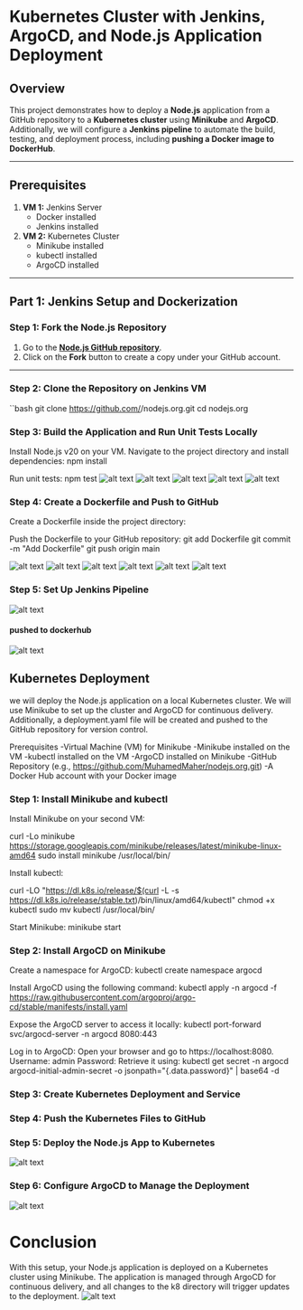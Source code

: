 # Kubernetes Cluster with Jenkins, ArgoCD, and Node.js Application Deployment

## Overview

This project demonstrates how to deploy a **Node.js** application from a GitHub repository to a **Kubernetes cluster** using **Minikube** and **ArgoCD**. Additionally, we will configure a **Jenkins pipeline** to automate the build, testing, and deployment process, including **pushing a Docker image to DockerHub**.

---

## Prerequisites

1. **VM 1:** Jenkins Server  
   - Docker installed  
   - Jenkins installed  
2. **VM 2:** Kubernetes Cluster  
   - Minikube installed  
   - kubectl installed  
   - ArgoCD installed  
---
## Part 1: Jenkins Setup and Dockerization

### Step 1: Fork the Node.js Repository

1. Go to the **[Node.js GitHub repository](https://github.com/nodejs/nodejs.org.git)**.  
2. Click on the **Fork** button to create a copy under your GitHub account.
---

### Step 2: Clone the Repository on Jenkins VM

``bash
git clone https://github.com/<your-username>/nodejs.org.git
cd nodejs.org

### Step 3: Build the Application and Run Unit Tests Locally
Install Node.js v20 on your VM.
Navigate to the project directory and install dependencies:
npm install

Run unit tests:
npm test
![alt text](1-1.png)
![alt text](1-1-1.png)
![alt text](2-1.png)
![alt text](2-1-1.png)
![alt text](3-1.png)
### Step 4: Create a Dockerfile and Push to GitHub
Create a Dockerfile inside the project directory:

Push the Dockerfile to your GitHub repository:
git add Dockerfile
git commit -m "Add Dockerfile"
git push origin main

 ![alt text](D1-1.png) 
 ![alt text](D2-1.png) 
 ![alt text](D2-1-1.png)
 ![alt text](D2-2.png)
 ![alt text](D3-1.png) 
 ![alt text](D3-2.png)  
### Step 5: Set Up Jenkins Pipeline
![alt text](<Screenshot 2024-10-27 044745-1.png>)
#### pushed to dockerhub
![alt text](<Screenshot 2024-10-27 044111-1.png>)

## Kubernetes Deployment
 we will deploy the Node.js application on a local Kubernetes cluster.
We will use Minikube to set up the cluster and ArgoCD for continuous delivery.
 Additionally, a deployment.yaml file will be created and pushed to the GitHub repository for version control.

Prerequisites
-Virtual Machine (VM) for Minikube
-Minikube installed on the VM
-kubectl installed on the VM
-ArgoCD installed on Minikube
-GitHub Repository (e.g., https://github.com/MuhamedMaher/nodejs.org.git)
-A Docker Hub account with your Docker image

### Step 1: Install Minikube and kubectl
Install Minikube on your second VM:

curl -Lo minikube https://storage.googleapis.com/minikube/releases/latest/minikube-linux-amd64
sudo install minikube /usr/local/bin/

Install kubectl:

curl -LO "https://dl.k8s.io/release/$(curl -L -s https://dl.k8s.io/release/stable.txt)/bin/linux/amd64/kubectl"
chmod +x kubectl
sudo mv kubectl /usr/local/bin/

Start Minikube:
minikube start

### Step 2: Install ArgoCD on Minikube
Create a namespace for ArgoCD:
kubectl create namespace argocd

Install ArgoCD using the following command:
kubectl apply -n argocd -f https://raw.githubusercontent.com/argoproj/argo-cd/stable/manifests/install.yaml

Expose the ArgoCD server to access it locally:
kubectl port-forward svc/argocd-server -n argocd 8080:443

Log in to ArgoCD:
Open your browser and go to https://localhost:8080.
Username: admin
Password: Retrieve it using:
kubectl get secret -n argocd argocd-initial-admin-secret -o jsonpath="{.data.password}" | base64 -d

### Step 3: Create Kubernetes Deployment and Service

### Step 4: Push the Kubernetes Files to GitHub

### Step 5: Deploy the Node.js App to Kubernetes
![alt text](<Screenshot 2024-10-27 044437-1.png>)

### Step 6: Configure ArgoCD to Manage the Deployment

![alt text](<Screenshot 2024-10-27 044419-1.png>)

# Conclusion
With this setup, your Node.js application is deployed on a Kubernetes cluster using Minikube. The application is managed through ArgoCD for continuous delivery, and all changes to the k8 directory will trigger updates to the deployment.
![alt text](<Screenshot 2024-10-27 050615-1.png>)




